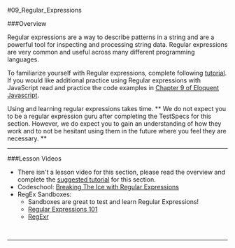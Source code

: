 #09_Regular_Expressions 

###Overview

Regular expressions are a way to describe patterns in a string and are a powerful tool for inspecting and processing string data.
Regular expressions are very common and useful across many different programming languages.  

To familiarize yourself with Regular expressions, complete following [tutorial](http://regexone.com/).  If you would like additional 
practice using Regular expressions with JavaScript read and practice the code examples in [Chapter 9 of Eloquent Javascript](http://eloquentjavascript.net/09_regexp.html).

Using and learning regular expressions takes time.  ** We do not expect you to be a regular expression guru after completing the TestSpecs for this section.
However, we do expect you to gain an understanding of how they work and to not be hesitant using them in the future where you feel they are necessary. **


<hr>


###Lesson Videos

- There isn't a lesson video for this section, please read the overview and complete the [suggested tutorial](http://regexone.com/) for this section.
- Codeschool: [Breaking The Ice with Regular Expressions](http://campus.codeschool.com/courses/breaking-the-ice-with-regular-expressions/contents)
- RegEx Sandboxes:
  - Sandboxes are great to test and learn Regular Expressions!
  - [Regular Expressions 101](https://regex101.com/#javascript)
  - [RegExr](http://www.regexr.com/)

<br>
<hr>
